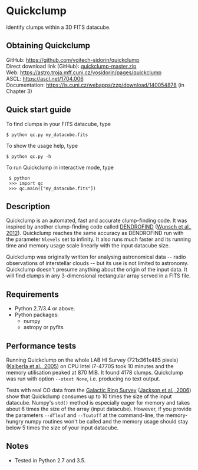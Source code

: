 # Quickclump

Identify clumps within a 3D FITS datacube.

## Obtaining Quickclump

GitHub: <https://github.com/vojtech-sidorin/quickclump>  
Direct download link (GitHub):
[quickclump-master.zip](https://github.com/vojtech-sidorin/quickclump/archive/master.zip)  
Web: <https://astro.troja.mff.cuni.cz/vosidorin/pages/quickclump>  
ASCL: <https://ascl.net/1704.006>  
Documentation: <https://is.cuni.cz/webapps/zzp/download/140054878> (in Chapter 3)

## Quick start guide

To find clumps in your FITS datacube, type

    $ python qc.py my_datacube.fits

To show the usage help, type

    $ python qc.py -h

To run Quickclump in interactive mode, type

     $ python
     >>> import qc
     >>> qc.main(["my_datacube.fits"])

## Description

Quickclump is an automated, fast and accurate clump-finding code.  It was
inspired by another clump-finding code called
[DENDROFIND](http://galaxy.asu.cas.cz/~richard/dendrofind/) ([Wunsch et al.,
2012](http://adsabs.harvard.edu/abs/2012A%26A...539A.116W)).  Quickclump
reaches the same accuracy as DENDROFIND run with the parameter `Nlevels` set to
infinity.  It also runs much faster and its running time and memory usage scale
linearly with the input datacube size.

Quickclump was originally written for analysing astronomical data -- radio
observations of interstellar clouds -- but its use is not limited to astronomy.
Quickclump doesn't presume anything about the origin of the input data.  It
will find clumps in any 3-dimensional rectangular array served in a FITS file.

## Requirements

- Python 2.7/3.4 or above.
- Python packages:
    - numpy
    - astropy or pyfits

## Performance tests

Running Quickclump on the whole LAB HI Survey (721x361x485 pixels)
([Kalberla et al., 2005](http://adsabs.harvard.edu//abs/2005A%26A...440..775K))
on CPU Intel i7-4770S took 10 minutes and the memory utilisation peaked at
870 MiB.  It found 4178 clumps.  Quickclump was run with option
`--otext None`, i.e. producing no text output.

Tests with real CO data from the
[Galactic Ring Survey](http://www.bu.edu/galacticring/)
([Jackson et al., 2006](http://adsabs.harvard.edu//abs/2006ApJS..163..145J))
show that Quickclump consumes up to 10 times the size of the input datacube.
Numpy's `std()` method is especially eager for memory and takes about 6 times
the size of the array (input datacube).  However, if you provide the
parameters `--dTleaf` and `--Tcutoff` at the command-line, the memory-hungry
numpy routines won't be called and the memory usage should stay below 5 times
the size of your input datacube.

## Notes

-   Tested in Python 2.7 and 3.5.
